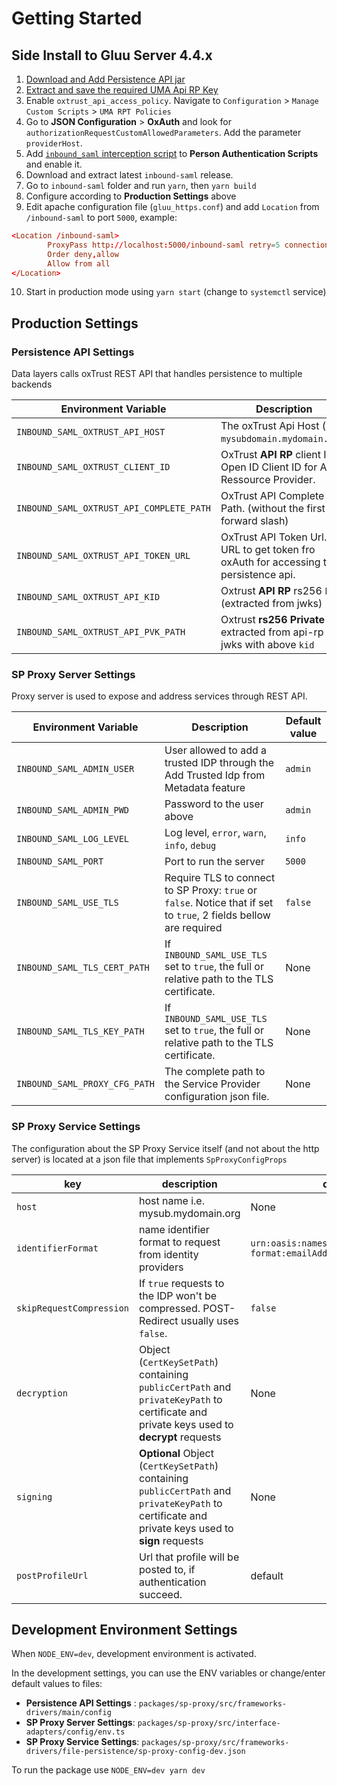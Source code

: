 # Getting Started

## Side Install to Gluu Server 4.4.x

1. [Download and Add Persistence API jar](/docs/md/persistence_api.md)
2. [Extract and save the required UMA Api RP Key](/docs/md/extract_private_key.md)
3. Enable `oxtrust_api_access_policy`. Navigate to  `Configuration`  >  `Manage Custom Scripts` > `UMA RPT Policies`
4. Go to **JSON Configuration** > **OxAuth** and look for `authorizationRequestCustomAllowedParameters`. Add the parameter `providerHost`.
5. Add [`inbound_saml` interception script](https://gist.github.com/christian-hawk/3c9b982cd2e226fb27537665a770036b) to **Person Authentication Scripts** and enable it.
6. Download and extract latest `inbound-saml` release.
7. Go to `inbound-saml` folder and run `yarn`, then `yarn build`
8. Configure according to **Production Settings** above
9. Edit apache configuration file (`gluu_https.conf`) and add `Location` from `/inbound-saml` to port `5000`, example:

```conf
<Location /inbound-saml>
        ProxyPass http://localhost:5000/inbound-saml retry=5 connectiontimeout=60 timeout=60
        Order deny,allow
        Allow from all
</Location>
```

10. Start in production mode using `yarn start` (change to `systemctl` service)

## Production Settings

### Persistence API Settings

Data layers calls oxTrust REST API that handles persistence to multiple backends

| Environment Variable                     | Description    | Default value |
|-|-|-|
| `INBOUND_SAML_OXTRUST_API_HOST`          | The oxTrust Api Host (i.e. `mysubdomain.mydomain.org`)                                | None                                  |
| `INBOUND_SAML_OXTRUST_CLIENT_ID`         | OxTrust **API RP** client ID. Open ID Client ID for API Ressource Provider.           | None                                  |
| `INBOUND_SAML_OXTRUST_API_COMPLETE_PATH` | OxTrust API Complete Path. (without the first forward slash)                          | `identity/restv1/api/v1/inbound-saml` |
| `INBOUND_SAML_OXTRUST_API_TOKEN_URL`     | OxTrust API Token Url. URL to get token fro oxAuth for accessing the persistence api. | None                                  |
| `INBOUND_SAML_OXTRUST_API_KID`           | Oxtrust **API RP** rs256 `kid` (extracted from jwks)                                  | None                                  |
| `INBOUND_SAML_OXTRUST_API_PVK_PATH`      | Oxtrust **rs256 Private Key** extracted from api-rp jwks with above `kid`             | None                                  |

### SP Proxy Server Settings

Proxy server is used to expose and address services through REST API.

| Environment Variable           | Description                                                                                                       | Default value |
|--------------------------------|-------------------------------------------------------------------------------------------------------------------|---------------|
| `INBOUND_SAML_ADMIN_USER`      | User allowed to add a trusted IDP through the Add Trusted Idp from Metadata feature                               | `admin`       |
| `INBOUND_SAML_ADMIN_PWD`       | Password to the user above                                                                                        | `admin`       |
| `INBOUND_SAML_LOG_LEVEL`       | Log level, `error`, `warn`, `info`, `debug`                                                                       | `info`        |
| `INBOUND_SAML_PORT`            | Port to run the server                                                                                            | `5000`        |
| `INBOUND_SAML_USE_TLS`         | Require TLS to connect to SP Proxy: `true` or `false`. Notice that if set to `true`, 2 fields bellow are required | `false`       |
| `INBOUND_SAML_TLS_CERT_PATH`   | If `INBOUND_SAML_USE_TLS` set to `true`, the full or relative path to the TLS certificate.                        | None          |
| `INBOUND_SAML_TLS_KEY_PATH`    | If `INBOUND_SAML_USE_TLS` set to `true`, the full or relative path to the TLS certificate.                        | None          |
| `INBOUND_SAML_PROXY_CFG_PATH`  | The complete path to the Service Provider configuration json file.                                                | None          |

### SP Proxy Service Settings

The configuration about the SP Proxy Service itself (and not about the http server) is located at a json file that implements `SpProxyConfigProps`

|key| description | default |
|--|--|--|
| `host` | host name i.e. mysub.mydomain.org | None |
| `identifierFormat` | name identifier format to request from identity providers | `urn:oasis:names:tc:SAML:1.1:nameid-format:emailAddress`  |
| `skipRequestCompression` | If `true` requests to the IDP won't be compressed. POST-Redirect usually uses `false`. | `false` |
| `decryption`| Object (`CertKeySetPath`) containing `publicCertPath` and `privateKeyPath` to certificate and private keys used to **decrypt** requests | None |
|`signing`| **Optional** Object (`CertKeySetPath`) containing `publicCertPath` and `privateKeyPath` to certificate and private keys used to **sign** requests  | None |
|`postProfileUrl`| Url that profile will be posted to, if authentication succeed.  | default |

## Development Environment Settings

When `NODE_ENV=dev`, development environment is activated.

In the development settings, you can use the ENV variables or change/enter default values to files:

- **Persistence API Settings** : `packages/sp-proxy/src/frameworks-drivers/main/config`
- **SP Proxy Server Settings**: `packages/sp-proxy/src/interface-adapters/config/env.ts`
- **SP Proxy Service Settings**: `packages/sp-proxy/src/frameworks-drivers/file-persistence/sp-proxy-config-dev.json`

To run the package use `NODE_ENV=dev yarn dev`
